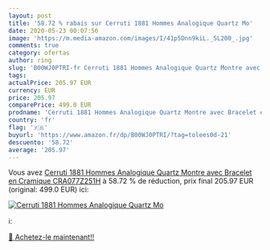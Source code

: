 ```yaml
---
layout: post
title: '58.72 % rabais sur Cerruti 1881 Hommes Analogique Quartz Mo'
date: 2020-05-23 00:07:56
image: 'https://m.media-amazon.com/images/I/41p5Dnn9kiL._SL200_.jpg'
comments: true
category: ofertas
author: ring
slug: 'B00WJ0PTRI-fr Cerruti 1881 Hommes Analogique Quartz Montre avec Bracelet...'
tags: 
actualPrice: 205.97 EUR
currency: EUR
price: 205.97
comparePrice: 499.0 EUR
prodname: 'Cerruti 1881 Hommes Analogique Quartz Montre avec Bracelet en Cramique CRA077Z251H'
country: 'fr'
flag: '🇫🇷'
buyurl: 'https://www.amazon.fr/dp/B00WJ0PTRI/?tag=tolees0d-21'
descuento: '58.72'
average: '205.97'
---
```


Vous avez [Cerruti 1881 Hommes Analogique Quartz Montre avec Bracelet en Cramique CRA077Z251H](https://www.amazon.fr/dp/B00WJ0PTRI/?tag=tolees0d-21)  à  58.72 % de réduction, prix final  205.97 EUR (original: 499.0 EUR) ici:

[![Cerruti 1881 Hommes Analogique Quartz Mo](https://m.media-amazon.com/images/I/41p5Dnn9kiL._SL200_.jpg)](https://www.amazon.fr/dp/B00WJ0PTRI/?tag=tolees0d-21)

ℹ️:


[🛒 Achetez-le maintenant!!](https://www.amazon.fr/dp/B00WJ0PTRI/?tag=tolees0d-21)
